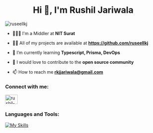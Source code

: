 <h1 align="center">Hi 👋, I'm Rushil Jariwala</h1>
<p align="left"> <img src="https://komarev.com/ghpvc/?username=ruseellkj&label=Profile%20views&color=0e75b6&style=flat" alt="ruseellkj" /> </p>

- 🧔🏻‍♂️ I'm a Middler at **NIT Surat**

- 👨‍💻 All of my projects are available at **https://github.com/ruseellkj**

- 🌱 I’m currently learning **Typescript, Prisma, DevOps**

- 👯 I would love to contribute to the **open source community**

- 📫 How to reach me **rkjjariwala@gmail.com**

<h3 align="left">Connect with me:</h3>
<p align="left">
<a href="https://linkedin.com/in/rushil-jariwala" target="blank"><img align="center" src="https://raw.githubusercontent.com/rahuldkjain/github-profile-readme-generator/master/src/images/icons/Social/linked-in-alt.svg" alt="rushil-jariwala" height="30" width="40" /></a>
</p>

<h3 align="left">Languages and Tools:</h3>

[![My Skills](https://skillicons.dev/icons?i=c,cpp,py,html,css,js,ts,react,nextjs,npm,nodejs,express,mongodb,mysql,git,github,bootstrap,xd,ps,ai,figma,anaconda,bash,django,pycharm,pytorch,tensorflow,vite,vscode,materialui,&perline=10)](https://skillicons.dev)


<!---
ruseellkj/ruseellkj is a ✨ special ✨ repository because its `README.md` (this file) appears on your GitHub profile.
You can click the Preview link to take a look at your changes.
--->
